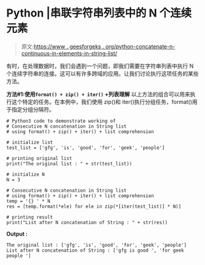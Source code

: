 # Python |串联字符串列表中的 N 个连续元素

> 原文:[https://www . geesforgeks . org/python-concatenate-n-continuous-in-elements-in-string-list/](https://www.geeksforgeeks.org/python-concatenate-n-consecutive-elements-in-string-list/)

有时，在处理数据时，我们会遇到一个问题，即我们需要在字符串列表中执行 N 个连续字符串的连接。这可以有许多跨域的应用。让我们讨论执行这项任务的某些方法。

**方法#1:使用`format() + zip() + iter()` +列表理解**
以上方法的组合可以用来执行这个特定的任务。在本例中，我们使用 zip()和 iter()执行分组任务，format()用于指定分组分隔符。

```
# Python3 code to demonstrate working of
# Consecutive N concatenation in String list
# using format() + zip() + iter() + list comprehension

# initialize list 
test_list = ['gfg', 'is', 'good', 'for', 'geek', 'people']

# printing original list 
print("The original list : " + str(test_list))

# initialize N 
N = 3

# Consecutive N concatenation in String list
# using format() + zip() + iter() + list comprehension
temp = '{} ' * N 
res = [temp.format(*ele) for ele in zip(*[iter(test_list)] * N)]

# printing result
print("List after N concatenation of String : " + str(res))
```

**Output :**

```
The original list : ['gfg', 'is', 'good', 'for', 'geek', 'people']
List after N concatenation of String : ['gfg is good ', 'for geek people ']

```